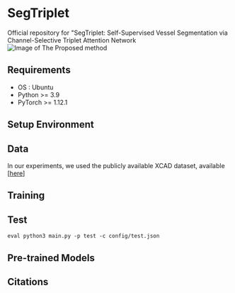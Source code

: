 # SegTriplet
Official repository for "SegTriplet: Self-Supervised Vessel Segmentation via Channel-Selective Triplet Attention Network
![Image of The Proposed method](fig/Overall.png)


## Requirements
  * OS : Ubuntu
  * Python >= 3.9
  * PyTorch >= 1.12.1

## Setup Environment
<!-- *Create a conda environment and then do pip install -r requirements.txt* -->




## Data
In our experiments, we used the publicly available XCAD dataset, available [[here](https://www.dropbox.com/scl/fi/mvstwdgxo0hfk678x94d4/XCAD.zip?rlkey=qdztml0gzfzoc0t5d16k71u76&e=1&dl=0)]

## Training
<!-- ```
python3 main.py -p train -c config/train.json
``` -->
## Test

```
eval python3 main.py -p test -c config/test.json
```

## Pre-trained Models

 <!-- You can download our pre-trained model of the XCAD dataset [here](https://drive.google.com/file/d/180xRhnpAsT6ZrM-FrMTZ6AVkqnfBBqYm/view?usp=sharing).
Then, you can test the model by saving the pre-trained weights in the directory ./experiments/pretrained_model.
To briefly test our method given the pre-trained model, we provided the toy example in the directory './data/'. -->

## Citations
```


```
